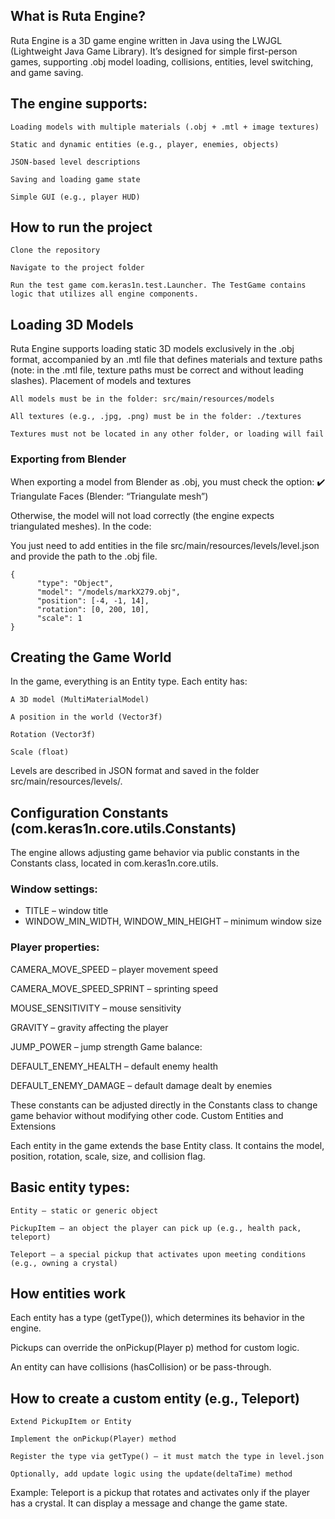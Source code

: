 ## What is Ruta Engine?

Ruta Engine is a 3D game engine written in Java using the LWJGL (Lightweight Java Game Library). It’s designed for simple first-person games, supporting .obj model loading, collisions, entities, level switching, and game saving.

## The engine supports:

    Loading models with multiple materials (.obj + .mtl + image textures)

    Static and dynamic entities (e.g., player, enemies, objects)

    JSON-based level descriptions

    Saving and loading game state

    Simple GUI (e.g., player HUD)

## How to run the project

    Clone the repository

    Navigate to the project folder

    Run the test game com.keras1n.test.Launcher. The TestGame contains logic that utilizes all engine components.

## Loading 3D Models

Ruta Engine supports loading static 3D models exclusively in the .obj format, accompanied by an .mtl file that defines materials and texture paths (note: in the .mtl file, texture paths must be correct and without leading slashes).
Placement of models and textures

    All models must be in the folder: src/main/resources/models

    All textures (e.g., .jpg, .png) must be in the folder: ./textures

    Textures must not be located in any other folder, or loading will fail

### Exporting from Blender

When exporting a model from Blender as .obj, you must check the option:
✔️ Triangulate Faces (Blender: “Triangulate mesh”)

Otherwise, the model will not load correctly (the engine expects triangulated meshes).
In the code:

You just need to add entities in the file src/main/resources/levels/level.json
and provide the path to the .obj file.
```
{
      "type": "Object",
      "model": "/models/markX279.obj",
      "position": [-4, -1, 14],
      "rotation": [0, 200, 10],
      "scale": 1
}
```

## Creating the Game World

In the game, everything is an Entity type. Each entity has:

    A 3D model (MultiMaterialModel)

    A position in the world (Vector3f)

    Rotation (Vector3f)

    Scale (float)

Levels are described in JSON format and saved in the folder src/main/resources/levels/.

## Configuration Constants (com.keras1n.core.utils.Constants)

The engine allows adjusting game behavior via public constants in the Constants class, located in com.keras1n.core.utils.

### Window settings:
- TITLE – window title
- WINDOW_MIN_WIDTH, WINDOW_MIN_HEIGHT – minimum window size

### Player properties:
CAMERA_MOVE_SPEED – player movement speed

CAMERA_MOVE_SPEED_SPRINT – sprinting speed

MOUSE_SENSITIVITY – mouse sensitivity

GRAVITY – gravity affecting the player

JUMP_POWER – jump strength
Game balance:

DEFAULT_ENEMY_HEALTH – default enemy health

DEFAULT_ENEMY_DAMAGE – default damage dealt by enemies

These constants can be adjusted directly in the Constants class to change game behavior without modifying other code.
Custom Entities and Extensions

Each entity in the game extends the base Entity class. It contains the model, position, rotation, scale, size, and collision flag.
## Basic entity types:

    Entity – static or generic object

    PickupItem – an object the player can pick up (e.g., health pack, teleport)

    Teleport – a special pickup that activates upon meeting conditions (e.g., owning a crystal)

## How entities work

Each entity has a type (getType()), which determines its behavior in the engine.

Pickups can override the onPickup(Player p) method for custom logic.

An entity can have collisions (hasCollision) or be pass-through.

## How to create a custom entity (e.g., Teleport)

    Extend PickupItem or Entity

    Implement the onPickup(Player) method

    Register the type via getType() — it must match the type in level.json

    Optionally, add update logic using the update(deltaTime) method

Example: Teleport is a pickup that rotates and activates only if the player has a crystal. It can display a message and change the game state.
